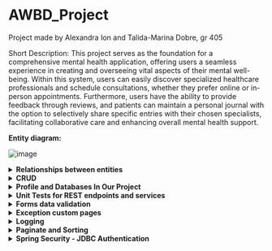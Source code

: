# AWBD_Project

Project made by Alexandra Ion and Talida-Marina Dobre, gr 405
 
Short Description:
This project serves as the foundation for a comprehensive mental health application, offering users a seamless experience in creating and overseeing vital aspects of their mental well-being. Within this system, users can easily discover specialized healthcare professionals and schedule consultations, whether they prefer online or in-person appointments. Furthermore, users have the ability to provide feedback through reviews, and patients can maintain a personal journal with the option to selectively share specific entries with their chosen specialists, facilitating collaborative care and enhancing overall mental health support.

<b>
Entity diagram:
</b>

![image](https://github.com/Talida-M/AWBD_Project/assets/75331740/bbeab4f3-039a-444b-9e68-e1a2e04aecac)

<details> 
 <summary>
  <b>
 Relationships between entities

  </b>
 </summary>
 
![image](https://github.com/Talida-M/AWBD_Project/assets/75331740/d4cd10e3-dd72-4bb7-a6ae-c3e6f863799c)

![image](https://github.com/Talida-M/AWBD_Project/assets/75331740/a1f979f4-4089-418e-9bbd-e1f50960a764)

![image](https://github.com/Talida-M/AWBD_Project/assets/75331740/a40d8e80-4652-4e1f-96c6-7a4cc95de3a5)


</details>

<details> 
 <summary>
  <b>
 CRUD

  </b>
 </summary>
 
![image](https://github.com/Talida-M/AWBD_Project/assets/75331740/c138f2bc-22b8-4a5e-9f5d-1837caf1c7bb)

![image](https://github.com/Talida-M/AWBD_Project/assets/75331740/4965713d-faf6-47a6-9b38-7fb76fafb5ed)

![image](https://github.com/Talida-M/AWBD_Project/assets/75331740/4282675b-b6df-44db-9f01-c181c177e836)

</details>

<details> 
 <summary>
  <b>
Profile and Databases In Our Project

  </b>
 </summary>
To effectively manage the execution of our tests across different database environments—specifically MySQL and H2—you need a strategic approach in setting active profiles. Here’s a streamlined method to ensure that tests appropriate for each database are run accurately:

Strategy for Running Database-Specific Tests:
For MySQL:

Profile Configuration: Begin by setting the active profile to 'mysql' to prioritize MySQL configurations.
Execution: Proceed to run the suite of tests designated for MySQL. These tests are tailored to interact specifically with the MySQL database settings.

For H2:

Profile Adjustment: Switch the active profile to 'h2' to accommodate tests that are specifically designed for the H2 database.
Test Execution: Once the profile is set, execute the H2-specific tests.
By adopting this method, we ensure that each set of tests runs under conditions that match their database requirements, thereby avoiding conflicts and errors that arise from profile mismatches. This tailored approach not only enhances test accuracy but also maintains the integrity of our testing environment across different database platforms.

![image](https://github.com/Talida-M/AWBD_Project/assets/75331740/4bc4c22f-a0f2-4400-ba80-141881fcb2bf)


![image](https://github.com/Talida-M/AWBD_Project/assets/75331740/d479e9a4-545d-4f62-84e0-b8d3b226c90b)

The tests for the services are made with H2 Profile.
![image](https://github.com/Talida-M/AWBD_Project/assets/75331740/f116903e-d629-4773-a357-a91f6ab4cf63)


The tests for Controllers are mada with MySQL Profile.
![image](https://github.com/Talida-M/AWBD_Project/assets/75331740/d49d7e5c-359f-40dc-a210-cf632a6a64a3)

</details>

<details> 
 <summary>
  <b>
Unit Tests  for  REST endpoints and services

  </b>
 </summary>
 
![image](https://github.com/Talida-M/AWBD_Project/assets/75331740/2f90aa94-7b25-49d3-a5c5-d7c88942f93a)


</details>

<details> 
 <summary>
  <b>
Forms data validation
      
  </b>
 </summary>
 
- The Model:
  
The annotations like  @Min, @Positive will be validated when the object will be used in the same time with @Valid annotation in functions.

<img width="552" alt="Screenshot 2024-05-13 at 10 12 37" src="https://github.com/Talida-M/AWBD_Project/assets/141910803/2f0cee05-cae0-4978-9762-4117825c8754">


- Controller:
  
We used BindingResult to detect errors in case the form was not filled out correctly
  
<img width="891" alt="Screenshot 2024-05-13 at 10 23 13" src="https://github.com/Talida-M/AWBD_Project/assets/141910803/142fce06-7507-4218-a4d9-eb53d096465c">

- Frontend:

  <img width="916" alt="Screenshot 2024-05-13 at 10 22 49" src="https://github.com/Talida-M/AWBD_Project/assets/141910803/2be76d07-e457-4e66-8209-8548f8787019">


</details>

<details> 
 <summary>
  <b>
 Exception custom pages
      
  </b>
 </summary>
 
![image](https://github.com/Talida-M/AWBD_Project/assets/75331740/61d31164-a4ad-4cb4-919b-bb7e1fde1b27)

![image](https://github.com/Talida-M/AWBD_Project/assets/75331740/72e85608-e413-40ba-9492-23dd0555e55f)


</details>

<details> 
 <summary>
  <b>
 Logging
      
  </b>
 </summary>
 
We used logs especially in tests file.
![image](https://github.com/Talida-M/AWBD_Project/assets/75331740/5d51dba4-0ef9-4c01-af8c-63767b733085)


</details>

<details> 
 <summary>
  <b>
Paginate and Sorting
      
  </b>
 </summary>
 
Repo:

![image](https://github.com/Talida-M/AWBD_Project/assets/75331740/37b6e02b-0382-435d-a550-a6a0ee2831c5)

Service:
![image](https://github.com/Talida-M/AWBD_Project/assets/75331740/3bf51994-1c45-41b6-89a0-c24583c1b797)

Controller:
![image](https://github.com/Talida-M/AWBD_Project/assets/75331740/4224c24a-88ea-43ca-be7d-72ae6e8e7656)



</details>

<details> 
 <summary>
  <b>
 Spring Security - JDBC Authentication
      
  </b>
 </summary>
Security, Role Permissions
 
![image](https://github.com/Talida-M/AWBD_Project/assets/75331740/2d6c1fc8-691f-45a0-87bf-a0cacfb0d388)
![image](https://github.com/Talida-M/AWBD_Project/assets/75331740/3e0aeaab-ecca-4e4f-a454-cea69f9a4172)



Login Form

![image](https://github.com/Talida-M/AWBD_Project/assets/75331740/371ddbea-d23c-4334-a2fd-91aba115aa8b)

</details>
